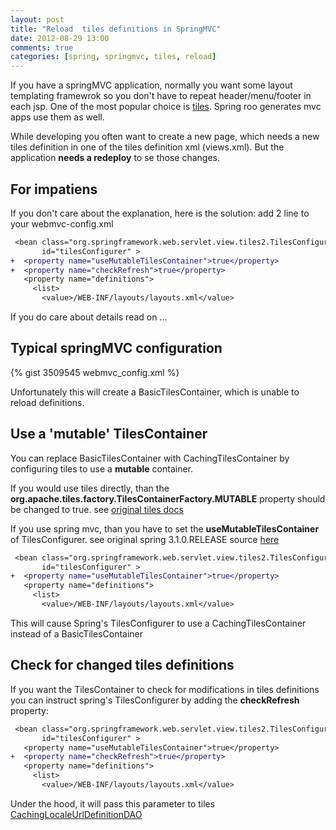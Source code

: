```yaml
---
layout: post
title: "Reload  tiles definitions in SpringMVC"
date: 2012-08-29 13:00
comments: true
categories: [spring, springmvc, tiles, reload]
---
```


If you have a springMVC application, normally you want some layout templating framewrok
so you don't have to repeat header/menu/footer in each jsp. One of the most 
popular choice is [tiles](http://tiles.apache.org/). Spring roo generates mvc apps use them as well.

While developing you often want to create a new page, which needs a new tiles definition 
in one of the tiles definition xml (views.xml). But the application **needs a redeploy**
to se those changes.

## For impatiens

If you don't care about the explanation, here is the solution: add 2 line to your webmvc-config.xml

``` diff changes needed in webmvc-config.xml
 <bean class="org.springframework.web.servlet.view.tiles2.TilesConfigurer"
       id="tilesConfigurer" >
+  <property name="useMutableTilesContainer">true</property>
+  <property name="checkRefresh">true</property>
   <property name="definitions">
     <list>
       <value>/WEB-INF/layouts/layouts.xml</value>
```

If you do care about details read on ...

## Typical springMVC configuration

{% gist 3509545 webmvc_config.xml %}

Unfortunately this will create a BasicTilesContainer, which is unable to reload definitions. 

## Use a 'mutable' TilesContainer

You can replace BasicTilesContainer with CachingTilesContainer by configuring tiles to use a **mutable** container.


If you would use tiles directly, than the **org.apache.tiles.factory.TilesContainerFactory.MUTABLE** property should be changed to true.
see [original tiles docs](http://tiles.apache.org/config-reference.html#org.apache.tiles.factory.TilesContainerFactory.MUTABLE)

If you use spring mvc, than you have to set the **useMutableTilesContainer** of TilesConfigurer.
see original spring 3.1.0.RELEASE source [here](https://github.com/SpringSource/spring-framework/blob/ac107d0c2ae939c669ba086c2874d02790519b06/org.springframework.web.servlet/src/main/java/org/springframework/web/servlet/view/tiles2/TilesConfigurer.java#L403)

``` diff changes needed in webmvc-config.xml
 <bean class="org.springframework.web.servlet.view.tiles2.TilesConfigurer"
       id="tilesConfigurer" >
+  <property name="useMutableTilesContainer">true</property>
   <property name="definitions">
     <list>
       <value>/WEB-INF/layouts/layouts.xml</value>
```

This will cause Spring's TilesConfigurer to use a CachingTilesContainer instead of a  BasicTilesContainer

## Check for changed tiles definitions

If you want the TilesContainer to check for modifications in tiles definitions you can instruct spring's TilesConfigurer
by adding the **checkRefresh** property:

``` diff changes needed in webmvc-config.xml
 <bean class="org.springframework.web.servlet.view.tiles2.TilesConfigurer"
       id="tilesConfigurer" >
   <property name="useMutableTilesContainer">true</property>
+  <property name="checkRefresh">true</property>
   <property name="definitions">
     <list>
       <value>/WEB-INF/layouts/layouts.xml</value>
```

Under the hood, it will pass this parameter to tiles [CachingLocaleUrlDefinitionDAO](http://tiles.apache.org/framework/apidocs/org/apache/tiles/definition/dao/CachingLocaleUrlDefinitionDAO.html#setCheckRefresh(boolean)) 

